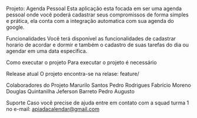 Projeto: Agenda Pessoal
Esta aplicação esta focada em ser uma agenda pessoal onde você poderá cadastrar seus compromissos de forma simples e prática, ela conta com a integração automatica com sua agenda do google.

Funcionalidades
Você terá disponível as funcionalidades de cadastrar horario de acordar e dormir e também o cadastro de suas tarefas do dia ou agendar em uma data especifica. 

Como executar o projeto
Para executar o projeto é necessário 

Release atual
O projeto encontra-se na relase: feature/

Colaboradores do Projeto
Marurilo Santos
Pedro Rodrigues
Fabrício Moreno
Douglas Quintanilha
Jeferson Barreto
Pedro Augusto

Suporte
Caso você precise de ajuda entre em contato com a squad turma 1 no e-mail: apiadacalendar@gmail.com